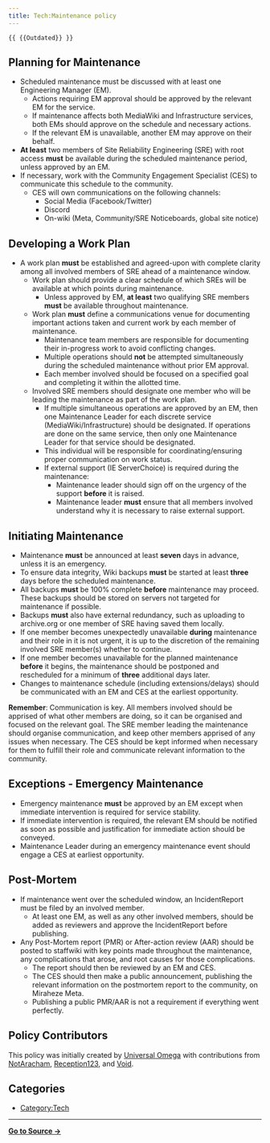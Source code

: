 ```yaml
---
title: Tech:Maintenance policy
---
```


`{{ {{Outdated}} }}`

## Planning for Maintenance 

* Scheduled maintenance must be discussed with at least one Engineering Manager (EM).
   * Actions requiring EM approval should be approved by the relevant EM for the service.
   * If maintenance affects both MediaWiki and Infrastructure services, both EMs should approve on the schedule and necessary actions.
   * If the relevant EM is unavailable, another EM may approve on their behalf.
* **At least** two members of Site Reliability Engineering (SRE) with root access **must** be available during the scheduled maintenance period, unless approved by an EM.
* If necessary, work with the Community Engagement Specialist (CES) to communicate this schedule to the community.
   * CES will own communications on the following channels:
      * Social Media (Facebook/Twitter)
      * Discord
      * On-wiki (Meta, Community/SRE Noticeboards, global site notice)

## Developing a Work Plan 

* A work plan **must** be established and agreed-upon with complete clarity among all involved members of SRE ahead of a maintenance window.
   * Work plan should provide a clear schedule of which SREs will be available at which points during maintenance.
      * Unless approved by EM, **at least** two qualifying SRE members **must** be available throughout maintenance.
   * Work plan **must** define a communications venue for documenting important actions taken and current work by each member of maintenance.
      * Maintenance team members are responsible for documenting their in-progress work to avoid conflicting changes.
      * Multiple operations should **not** be attempted simultaneously during the scheduled maintenance without prior EM approval.
      * Each member involved should be focused on a specified goal and completing it within the allotted time.
   * Involved SRE members should designate one member who will be leading the maintenance as part of the work plan.
      * If multiple simultaneous operations are approved by an EM, then one Maintenance Leader for each discrete service (MediaWiki/Infrastructure) should be designated. If operations are done on the same service, then only one Maintenance Leader for that service should be designated.
      * This individual will be responsible for coordinating/ensuring proper communication on work status.
      * If external support (IE ServerChoice) is required during the maintenance:
         * Maintenance leader should sign off on the urgency of the support **before** it is raised.
         * Maintenance leader **must** ensure that all members involved understand why it is necessary to raise external support.

## Initiating Maintenance 

* Maintenance **must** be announced at least **seven** days in advance, unless it is an emergency.
* To ensure data integrity, Wiki backups **must** be started at least **three** days before the scheduled maintenance.
* All backups **must** be 100% complete **before** maintenance may proceed. These backups should be stored on servers not targeted for maintenance if possible.
* Backups **must** also have external redundancy, such as uploading to archive.org or one member of SRE having saved them locally.
* If one member becomes unexpectedly unavailable **during** maintenance and their role in it is not urgent, it is up to the discretion of the remaining involved SRE member(s) whether to continue.
* If one member becomes unavailable for the planned maintenance **before** it begins, the maintenance should be postponed and rescheduled for a minimum of **three** additional days later.
* Changes to maintenance schedule (including extensions/delays) should be communicated with an EM and CES at the earliest opportunity.

**Remember**: Communication is key. All members involved should be apprised of what other members are doing, so it can be organised and focused on the relevant goal. The SRE member leading the maintenance should organise communication, and keep other members apprised of any issues when necessary. The CES should be kept informed when necessary for them to fulfill their role and communicate relevant information to the community.

## Exceptions - Emergency Maintenance 

* Emergency maintenance **must** be approved by an EM except when immediate intervention is required for service stability.
* If immediate intervention is required, the relevant EM should be notified as soon as possible and justification for immediate action should be conveyed.
* Maintenance Leader during an emergency maintenance event should engage a CES at earliest opportunity.

## Post-Mortem 

* If maintenance went over the scheduled window, an IncidentReport must be filed by an involved member.
   * At least one EM, as well as any other involved members, should be added as reviewers and approve the IncidentReport before publishing.
* Any Post-Mortem report (PMR) or After-action review (AAR) should be posted to staffwiki with key points made throughout the maintenance, any complications that arose, and root causes for those complications.
   * The report should then be reviewed by an EM and CES.
   * The CES should then make a public announcement, publishing the relevant information on the postmortem report to the community, on Miraheze Meta.
   * Publishing a public PMR/AAR is not a requirement if everything went perfectly.

## Policy Contributors 

This policy was initially created by [Universal Omega](https://meta.miraheze.org/wiki/User:Universal_Omega) with contributions from [NotAracham](https://meta.miraheze.org/wiki/User:NotAracham), [Reception123](https://meta.miraheze.org/wiki/User:Reception123), and [Void](https://meta.miraheze.org/wiki/User:Void).

## Categories

* [Category:Tech](https://meta.miraheze.org/wiki/Category:Tech)

----
**[Go to Source &rarr;](https://meta.miraheze.org/wiki/Tech:Maintenance_policy)**